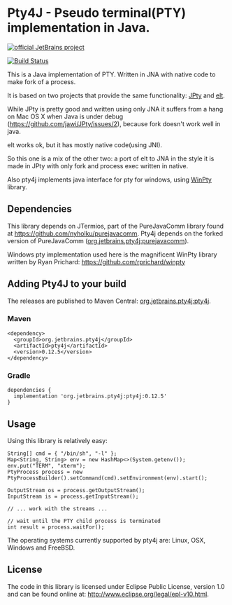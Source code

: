 # Pty4J - Pseudo terminal(PTY) implementation in Java.

[![official JetBrains project](http://jb.gg/badges/official.svg)](https://confluence.jetbrains.com/display/ALL/JetBrains+on+GitHub)


[![Build Status](https://travis-ci.com/traff/pty4j.svg?branch=master)](https://travis-ci.com/JetBrains/pty4j)

This is a Java implementation of PTY. Written in JNA with native code to make fork of a process.

It is based on two projects that provide the same functionality: [JPty](https://github.com/jawi/JPty)
and [elt](https://code.google.com/p/elt/). 

While JPty is pretty good and written using only JNA it suffers from a 
hang on Mac OS X when Java is under debug (https://github.com/jawi/JPty/issues/2), because
fork doesn't work well in java.

elt works ok, but it has mostly native code(using JNI).

So this one is a mix of the other two: a port of elt to JNA in the style it is made in JPty with only
fork and process exec written in native.

Also pty4j implements java interface for pty for windows, using [WinPty](https://github.com/rprichard/winpty) library.

## Dependencies

This library depends on JTermios, part of the PureJavaComm library found at
<https://github.com/nyholku/purejavacomm>. Pty4j depends on the forked version of PureJavaComm ([org.jetbrains.pty4j:purejavacomm](https://packages.jetbrains.team/maven/p/ij/intellij-dependencies/org/jetbrains/pty4j/purejavacomm/)).

Windows pty implementation used here is the magnificent WinPty library written by Ryan Prichard: https://github.com/rprichard/winpty

## Adding Pty4J to your build

The releases are published to Maven Central: [org.jetbrains.pty4j:pty4j](https://search.maven.org/artifact/org.jetbrains.pty4j/pty4j).

### Maven

```
<dependency>
  <groupId>org.jetbrains.pty4j</groupId>
  <artifactId>pty4j</artifactId>
  <version>0.12.5</version>
</dependency>
```

### Gradle

```
dependencies {
  implementation 'org.jetbrains.pty4j:pty4j:0.12.5'
}
```

## Usage

Using this library is relatively easy:

    String[] cmd = { "/bin/sh", "-l" };
    Map<String, String> env = new HashMap<>(System.getenv());
    env.put("TERM", "xterm");
    PtyProcess process = new PtyProcessBuilder().setCommand(cmd).setEnvironment(env).start();

    OutputStream os = process.getOutputStream();
    InputStream is = process.getInputStream();
    
    // ... work with the streams ...
    
    // wait until the PTY child process is terminated
    int result = process.waitFor();

The operating systems currently supported by pty4j are: Linux, OSX, Windows and FreeBSD.

## License

The code in this library is licensed under Eclipse Public License, version 
1.0 and can be found online at: <http://www.eclipse.org/legal/epl-v10.html>.

